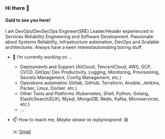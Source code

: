 ### Hi there 👋

#### Gald to see you here!

I am DevOps/DevSecOps Engineer(SRE) Leader/Header experienced in Services Reliability Engineering and Software Development. Passionate about Systems Reliability, Infrastructure automation, DevOps and Scalable architectures. Always have a keen interestautomating boring stuff.

- 🔭 I’m currently working on ...

  - Deployments and Support (AliCloud, TencentCloud, AWS, GCP, CI/CD, GitOps/ Dev Productivity, Logging, Monitoring, Provisioning, Secrets Management, Config Management, etc.)
  - Operations automation (Gitlab, GitHub, Terraform, Ansible, Jenkins, Packer, Linux, Docker, etc.)
  - Other Tools and Platforms (Kubernetes, Shell, Python, Golang, ElasticSearch(ELK), Mysql, MongoDB, Redis, Kafka, Microservices, etc.)
  - ...

- 📫 How to reach me, *Maybe slower to reply/respond*: 😄
  
  ✉️ [Gmail](mailto:minng.jao@gmail.com)

<!--
**opsforce/opsforce** is a ✨ _special_ ✨ repository because its `README.md` (this file) appears on your GitHub profile.

Here are some ideas to get you started:

- 🔭 I’m currently working on ...
- 🌱 I’m currently learning ...
- 👯 I’m looking to collaborate on ...
- 🤔 I’m looking for help with ...
- 💬 Ask me about ...
- 📫 How to reach me: ...
- 😄 Pronouns: ...
- ⚡ Fun fact: ...
-->
